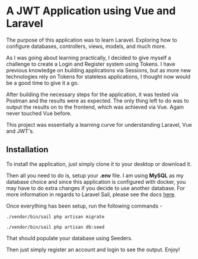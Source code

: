 # A JWT Application using Vue and Laravel

The purpose of this application was to learn Laravel. Exploring how to configure databases, controllers, views, models, and much more.

As I was going about learning practically, I decided to give myself a challenge to create a Login and Register system using Tokens. I have previous knowledge on building applications via Sessions, but as more new technologies rely on Tokens for stateless applications, I thought now would be a good time to give it a go.

After building the necessary steps for the application, it was tested via Postman and the results were as expected. The only thing left to do was to output the results on to the frontend, which was achieved via Vue. Again never touched Vue before.

This project was essentially a learning curve for understanding Laravel, Vue and JWT's.

## Installation

To install the application, just simply clone it to your desktop or download it.

Then all you need to do is, setup your **.env** file. I am using **MySQL** as my database choice and since this application is configured with docker, you may have to do extra changes if you decide to use another database. For more information in regards to Laravel Sail, please see the docs [here](https://laravel.com/docs/8.x/sail).

Once everything has been setup, run the following commands -

```
./vendor/bin/sail php artisan migrate

./vendor/bin/sail php artisan db:seed
```

That should populate your database using Seeders.

Then just simply register an account and login to see the output. Enjoy!